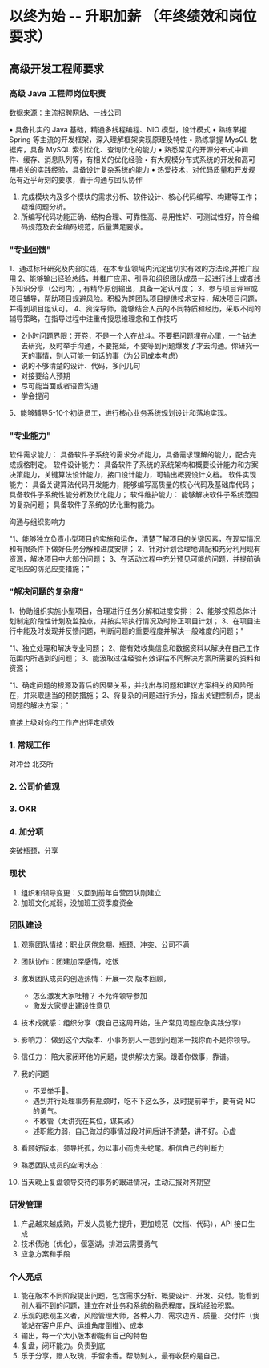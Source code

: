 
# 以终为始 -- 升职加薪 （年终绩效和岗位要求）

## 高级开发工程师要求

### 高级 Java 工程师岗位职责

数据来源：主流招聘网站、一线公司 

• 具备扎实的 Java 基础，精通多线程编程、NIO 模型，设计模式
• 熟练掌握 Spring 等主流的开发框架，深入理解框架实现原理及特性
• 熟练掌握 MysQL 数据库，具备 MySQL 索引优化、查询优化的能力
• 熟悉常见的开源分布式中间件、缓存、消息队列等，有相关的优化经验
• 有大规模分布式系统的开发和高可用相关的实践经验，具备设计复杂系统的能力
• 热爱技术，对代码质量和开发规范有近乎苛刻的要求，善于沟通与团队协作

1. 完成模块内及多个模块的需求分析、软件设计、核心代码编写、构建等工作；疑难问题分析。
2. 所编写代码功能正确、结构合理、可靠性高、易用性好、可测试性好，符合编码规范及安全编码规范，质量满足要求。

### "专业回馈"

1、通过标杆研究及内部实践，在本专业领域内沉淀出切实有效的方法论,并推广应用
2、能够输出经验总结，并推广应用、引导和组织团队成员一起进行线上或者线下知识分享（公司内）, 有精华原创输出，具备一定认可度；
3、参与项目评审或项目辅导，帮助项目规避风险。积极为跨团队项目提供技术支持，解决项目问题，并得到项目组认可。
4、资深导师，能够结合人员的不同特质和经历，采取不同的辅导策略，在指导过程中注重传授思维理念和工作技巧

- 2小时问题界限：开卷，不是一个人在战斗。不要把问题埋在心里，一个钻进去研究，及时举手沟通，不要拖延，不要等到问题爆发了才去沟通。你研究一天的事情，别人可能一句话的事（为公司成本考虑）
- 说的不够清楚的设计、代码，多问几句
- 对接要给人预期
- 尽可能当面或者语音沟通
- 学会提问

5、能够辅导5-10个初级员工，进行核心业务系统规划设计和落地实现。



### "专业能力"

软件需求能力：
具备软件子系统的需求分析能力，具备需求理解的能力，配合完成规格制定。
软件设计能力：
具备软件子系统的系统架构和概要设计能力和方案决策能力，关键算法设计能力，接口设计能力，可输出概要设计文档。
软件实现能力：
具备关键算法代码开发能力，能够编写高质量的核心代码及基础库代码；
具备软件子系统性能分析及优化能力；
软件维护能力：
能够解决软件子系统范围的复杂问题； 
具备软件子系统的优化重构能力。

沟通与组织影响力

"1、能够独立负责小型项目的实施和运作，清楚了解项目的关键因素，在现实情况和有限条件下做好任务分解和进度安排；
2、针对计划合理地调配和充分利用现有资源，解决项目中大部分问题；
3、在活动过程中充分预见可能的问题，并提前确定相应的防范应变措施；"

### "解决问题的复杂度"

1、协助组织实施小型项目，合理进行任务分解和进度安排；
2、能够按照总体计划制定阶段性计划及监控点，并按实际执行情况及时修正项目计划；
3、在项目进行中能及时发现并反馈问题，判断问题的重要程度并解决一般难度的问题；"	

"1、独立处理和解决专业问题；
2、能有效收集信息和数据资料以解决在自己工作范围内所遇到的问题；
3、能汲取过往经验有效评估不同解决方案所需要的资料和资源；

"1、确定问题的根源及背后的因果关系，并找出与问题和建议方案相关的风险所在，并采取适当的预防措施；
2、将复杂的问题进行拆分，指出关键控制点，提出问题的解决方案；"

直接上级对你的工作产出评定绩效

### 1. 常规工作

对冲台
北交所

### 2. 公司价值观

### 3. OKR 

### 4. 加分项

突破瓶颈，分享

### 现状

1. 组织和领导变更：又回到前年自营团队刚建立
2. 加班文化减弱，没加班工资季度资金

### 团队建设

1. 观察团队情绪：职业厌倦怠期、瓶颈、冲突、公司不满
2. 团队协作：团建加深感情，吃饭
3. 激发团队成员的创造热情：开展一次 版本回顾，
   - 怎么激发大家吐槽？ 不允许领导参加
   - 激发大家提出建设性意见
4. 技术成就感：组织分享（我自己这周开始，生产常见问题应急实践分享）
5. 影响力：
做到这个大版本、小事务别人一想到问题第一找你而不是你领导。

6. 信任力： 陪大家闭环他的问题，提供解决方案。跟着你做事，靠谱。
7. 我的问题

   - 不爱举手🙋。
   - 遇到并行处理事务有瓶颈时，吃不下这么多，及时提前举手，要有说 NO 的勇气。
   - 不敢管（太讲究在其位，谋其政）
   - 述职能力弱，自己做过的事情过段时间后讲不清楚，讲不好。心虚

8. 看顾好版本，领导托孤，勿以事小而虎头蛇尾。相信自己的判断力
9. 熟悉团队成员的空闲状态：
10. 当天晚上复盘领导交待的事务的跟进情况，主动汇报对齐期望

### 研发管理

1. 产品越来越成熟，开发人员能力提升，更加规范（文档、代码），API 接口生成
2. 技术债池（优化），偃塞湖，排进去需要勇气
3. 应急方案和手段

### 个人亮点

1. 能在版本不同阶段提出问题，包含需求分析、概要设计、开发、交付。能看到别人看不到的问题，建立在对业务和系统的熟悉程度，踩坑经验积累。
2. 乐观的悲观主义者，风险管理大师，各种人力、需求边界、质量、交付件（我能站在客户用户、运维角度倒推）、成本
3. 输出，每一个大小版本都能有自己的特色
4. 复盘，闭环能力。负责到底
5. 乐于分享，赠人玫瑰，手留余香。帮助别人，最有收获的是自己。
